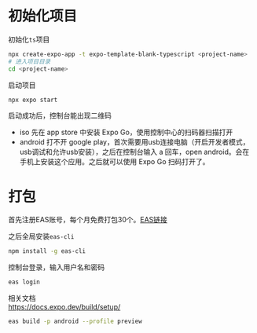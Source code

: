 # 初始化项目

初始化`ts`项目
```bash
npx create-expo-app -t expo-template-blank-typescript <project-name>
# 进入项目目录
cd <project-name>
```

启动项目

```bash
npx expo start
```

启动成功后，控制台能出现二维码

- iso 先在 app store 中安装 Expo Go，使用控制中心的扫码器扫描打开
- android 打不开 google play，首次需要用usb连接电脑（开启开发者模式，usb调试和允许usb安装），之后在控制台输入 a 回车，open android。会在手机上安装这个应用。之后就可以使用 Expo Go 扫码打开了。


# 打包

首先注册EAS账号，每个月免费打包30个。[EAS链接](https://expo.dev/)

之后全局安装`eas-cli`

```bash
npm install -g eas-cli
```

控制台登录，输入用户名和密码

```bash
eas login
```
相关文档  
https://docs.expo.dev/build/setup/


```bash
eas build -p android --profile preview
```
